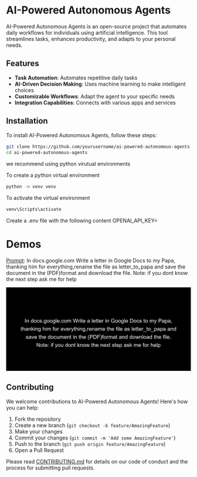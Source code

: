 # AI-Powered Autonomous Agents


AI-Powered Autonomous Agents is an open-source project that automates daily workflows for individuals using artificial intelligence. This tool streamlines tasks, enhances productivity, and adapts to your personal needs.

## Features

- **Task Automation**: Automates repetitive daily tasks
- **AI-Driven Decision Making**: Uses machine learning to make intelligent choices
- **Customizable Workflows**: Adapt the agent to your specific needs
- **Integration Capabilities**: Connects with various apps and services

## Installation

To install AI-Powered Autonomous Agents, follow these steps:

```bash
git clone https://github.com/yourusername/ai-powered-autonomous-agents.git
cd ai-powered-autonomous-agents
```
we recommend using python virutual environments

To create a python virtual environment
```bash
python -m venv venv

```

To activate the virtual environment 
```bash
venv\Scripts\activate
```
Create a .env file with the following content
OPENAI_API_KEY=




# Demos

[Prompt](https://github.com/AbhiramChikatla/Ai-Powered-Autonomous-Agents/blob/main/document.py): In docs.google.com Write a letter in Google Docs to my Papa, 
thanking him for everything,rename the file as letter_to_papa and save the document in the  (PDF)format and download the file. Note: if you dont know the next step ask me for help

![Letter to Papa](https://github.com/AbhiramChikatla/Ai-Powered-Autonomous-Agents/blob/main/agent_history.gif)

## Contributing

We welcome contributions to AI-Powered Autonomous Agents! Here's how you can help:

1. Fork the repository
2. Create a new branch (`git checkout -b feature/AmazingFeature`)
3. Make your changes
4. Commit your changes (`git commit -m 'Add some AmazingFeature'`)
5. Push to the branch (`git push origin feature/AmazingFeature`)
6. Open a Pull Request

Please read [CONTRIBUTING.md](CONTRIBUTING.md) for details on our code of conduct and the process for submitting pull requests.



